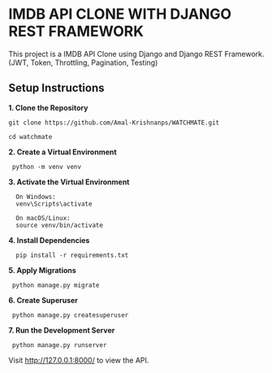 # IMDB API CLONE WITH DJANGO REST FRAMEWORK
This project is a IMDB API Clone using Django and Django REST Framework.
(JWT, Token, Throttling, Pagination, Testing)

## Setup Instructions
**1. Clone the Repository**

    git clone https://github.com/Amal-Krishnanps/WATCHMATE.git
    
    cd watchmate

**2. Create a Virtual Environment**
   
     python -m venv venv
   
 **3. Activate the Virtual Environment**
 
      On Windows:
      venv\Scripts\activate
     
      On macOS/Linux:
      source venv/bin/activate
   
**4. Install Dependencies**

      pip install -r requirements.txt

**5. Apply Migrations**

     python manage.py migrate

**6. Create Superuser**

     python manage.py createsuperuser

**7. Run the Development Server**

     python manage.py runserver

Visit http://127.0.0.1:8000/ to view the API.


